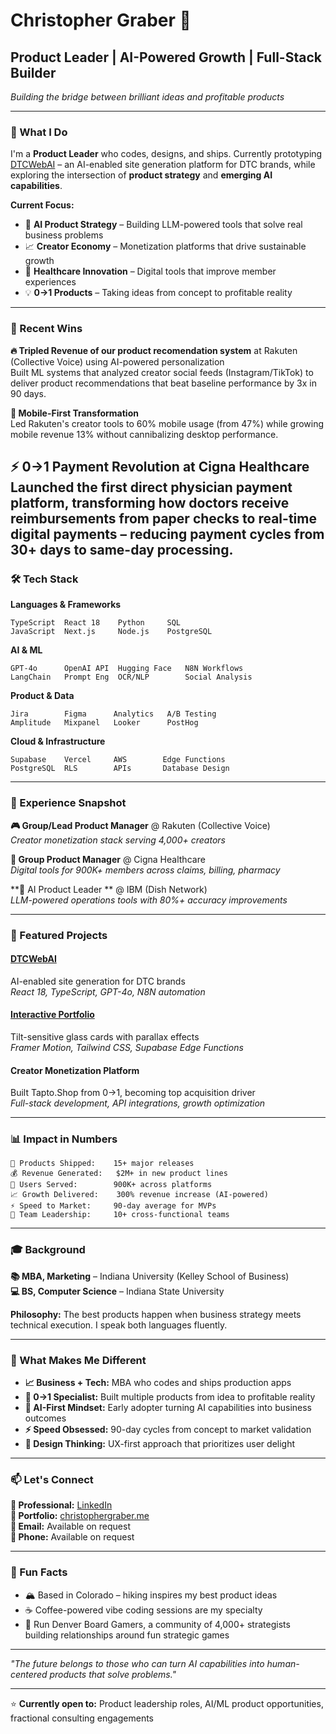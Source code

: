 # Christopher Graber 👋

## Product Leader | AI-Powered Growth | Full-Stack Builder

*Building the bridge between brilliant ideas and profitable products*

---

### 🎯 What I Do

I'm a **Product Leader** who codes, designs, and ships. Currently prototyping [DTCWebAI](https://dtcwebai.com) – an AI-enabled site generation platform for DTC brands, while exploring the intersection of **product strategy** and **emerging AI capabilities**.

**Current Focus:**
- 🤖 **AI Product Strategy** – Building LLM-powered tools that solve real business problems
- 📈 **Creator Economy** – Monetization platforms that drive sustainable growth
- 🏥 **Healthcare Innovation** – Digital tools that improve member experiences
- 💡 **0→1 Products** – Taking ideas from concept to profitable reality

---

### 🚀 Recent Wins

**🔥 Tripled Revenue of our product recomendation system** at Rakuten (Collective Voice) using AI-powered personalization  
Built ML systems that analyzed creator social feeds (Instagram/TikTok) to deliver product recommendations that beat baseline performance by 3x in 90 days.

**📱 Mobile-First Transformation**  
Led Rakuten's creator tools to 60% mobile usage (from 47%) while growing mobile revenue 13% without cannibalizing desktop performance.


**⚡ 0→1 Payment Revolution at Cigna Healthcare**
Launched the first direct physician payment platform, transforming how doctors receive reimbursements from paper checks to real-time digital payments – reducing payment cycles from 30+ days to same-day processing.
---

### 🛠️ Tech Stack

**Languages & Frameworks**
```
TypeScript  React 18    Python     SQL        
JavaScript  Next.js     Node.js    PostgreSQL
```

**AI & ML**
```
GPT-4o      OpenAI API  Hugging Face   N8N Workflows
LangChain   Prompt Eng  OCR/NLP        Social Analysis
```

**Product & Data**
```
Jira        Figma      Analytics   A/B Testing
Amplitude   Mixpanel   Looker      PostHog
```

**Cloud & Infrastructure**
```
Supabase    Vercel     AWS        Edge Functions
PostgreSQL  RLS        APIs       Database Design
```

---

### 💼 Experience Snapshot

**🎮 Group/Lead Product Manager** @ Rakuten (Collective Voice)  
*Creator monetization stack serving 4,000+ creators*

**🏥 Group Product Manager** @ Cigna Healthcare  
*Digital tools for 900K+ members across claims, billing, pharmacy*

**🤖 AI Product Leader ** @ IBM (Dish Network)  
*LLM-powered operations tools with 80%+ accuracy improvements*

---

### 🎨 Featured Projects

#### [DTCWebAI](https://dtcwebai.com)
AI-enabled site generation for DTC brands  
*React 18, TypeScript, GPT-4o, N8N automation*

#### [Interactive Portfolio](https://christophergraber.me)
Tilt-sensitive glass cards with parallax effects  
*Framer Motion, Tailwind CSS, Supabase Edge Functions*

#### Creator Monetization Platform
Built Tapto.Shop from 0→1, becoming top acquisition driver  
*Full-stack development, API integrations, growth optimization*

---

### 📊 Impact in Numbers

```
🎯 Products Shipped:    15+ major releases
💰 Revenue Generated:   $2M+ in new product lines  
👥 Users Served:        900K+ across platforms
📈 Growth Delivered:    300% revenue increase (AI-powered)
⚡ Speed to Market:     90-day average for MVPs
🎨 Team Leadership:     10+ cross-functional teams
```

---

### 🎓 Background

**📚 MBA, Marketing** – Indiana University (Kelley School of Business)  
**💻 BS, Computer Science** – Indiana State University  

**Philosophy:** The best products happen when business strategy meets technical execution. I speak both languages fluently.

---

### 🌟 What Makes Me Different

- **📈 Business + Tech:** MBA who codes and ships production apps
- **🎯 0→1 Specialist:** Built multiple products from idea to profitable reality  
- **🤖 AI-First Mindset:** Early adopter turning AI capabilities into business outcomes
- **⚡ Speed Obsessed:** 90-day cycles from concept to market validation
- **🎨 Design Thinking:** UX-first approach that prioritizes user delight

---

### 📫 Let's Connect

**💼 Professional:** [LinkedIn](https://www.linkedin.com/in/christophergraber/)  
**🎨 Portfolio:** [christophergraber.me](https://christophergraber.me/)  
**📧 Email:** Available on request  
**📱 Phone:** Available on request  

---

### 🎵 Fun Facts


- 🏔️ Based in Colorado – hiking inspires my best product ideas
- ☕ Coffee-powered vibe coding sessions are my specialty
-  🎲 Run Denver Board Gamers, a community of 4,000+ strategists building relationships around fun strategic games
---

*"The future belongs to those who can turn AI capabilities into human-centered products that solve problems."*

---

⭐ **Currently open to:** Product leadership roles, AI/ML product opportunities, fractional consulting engagements
